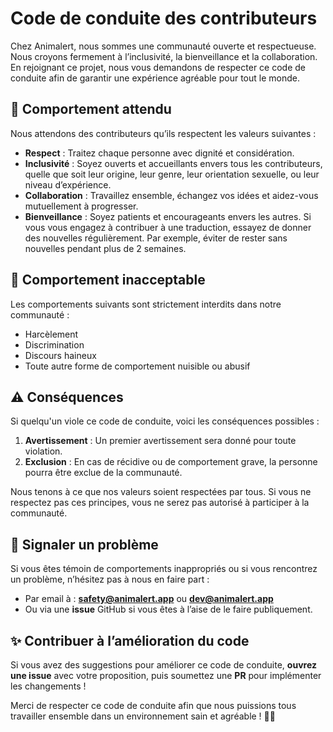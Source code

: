 # Code de conduite des contributeurs

Chez Animalert, nous sommes une communauté ouverte et respectueuse. Nous croyons fermement à l’inclusivité, la bienveillance et la collaboration. En rejoignant ce projet, nous vous demandons de respecter ce code de conduite afin de garantir une expérience agréable pour tout le monde.

## 🎯 Comportement attendu

Nous attendons des contributeurs qu’ils respectent les valeurs suivantes :

- **Respect** : Traitez chaque personne avec dignité et considération.
- **Inclusivité** : Soyez ouverts et accueillants envers tous les contributeurs, quelle que soit leur origine, leur genre, leur orientation sexuelle, ou leur niveau d’expérience.
- **Collaboration** : Travaillez ensemble, échangez vos idées et aidez-vous mutuellement à progresser.
- **Bienveillance** : Soyez patients et encourageants envers les autres. Si vous vous engagez à contribuer à une traduction, essayez de donner des nouvelles régulièrement. Par exemple, éviter de rester sans nouvelles pendant plus de 2 semaines.

## 🚫 Comportement inacceptable

Les comportements suivants sont strictement interdits dans notre communauté :

- Harcèlement
- Discrimination
- Discours haineux
- Toute autre forme de comportement nuisible ou abusif

## ⚠️ Conséquences

Si quelqu'un viole ce code de conduite, voici les conséquences possibles :

1. **Avertissement** : Un premier avertissement sera donné pour toute violation.
2. **Exclusion** : En cas de récidive ou de comportement grave, la personne pourra être exclue de la communauté.

Nous tenons à ce que nos valeurs soient respectées par tous. Si vous ne respectez pas ces principes, vous ne serez pas autorisé à participer à la communauté.

## 📣 Signaler un problème

Si vous êtes témoin de comportements inappropriés ou si vous rencontrez un problème, n’hésitez pas à nous en faire part :

- Par email à : **safety@animalert.app** ou **dev@animalert.app**
- Ou via une **issue** GitHub si vous êtes à l’aise de le faire publiquement.

## ✨ Contribuer à l’amélioration du code

Si vous avez des suggestions pour améliorer ce code de conduite, **ouvrez une issue** avec votre proposition, puis soumettez une **PR** pour implémenter les changements !

Merci de respecter ce code de conduite afin que nous puissions tous travailler ensemble dans un environnement sain et agréable ! 💙🐾
